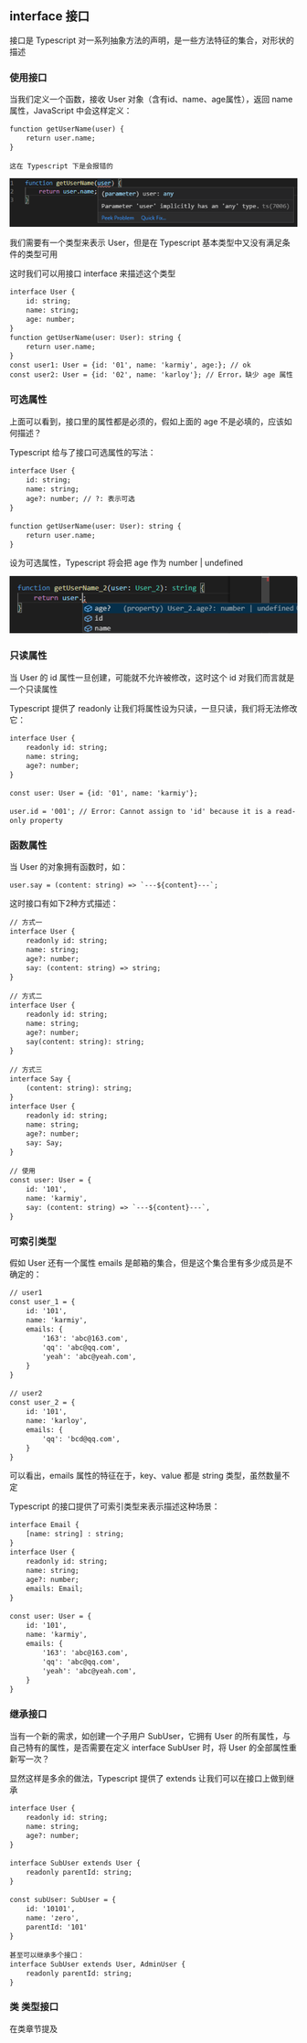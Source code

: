 ## interface 接口

接口是 Typescript 对一系列抽象方法的声明，是一些方法特征的集合，对形状的描述

### 使用接口

当我们定义一个函数，接收 User 对象（含有id、name、age属性），返回 name 属性，JavaScript 中会这样定义：

    function getUserName(user) {
        return user.name;
    }

    这在 Typescript 下是会报错的

![Alt text](imgs/05-01.png)

我们需要有一个类型来表示 User，但是在 Typescript 基本类型中又没有满足条件的类型可用

这时我们可以用接口 interface 来描述这个类型

    interface User {
        id: string;
        name: string;
        age: number;
    }
    function getUserName(user: User): string {
        return user.name;
    }
    const user1: User = {id: '01', name: 'karmiy', age:}; // ok
    const user2: User = {id: '02', name: 'karloy'}; // Error，缺少 age 属性

### 可选属性

上面可以看到，接口里的属性都是必须的，假如上面的 age 不是必填的，应该如何描述？

Typescript 给与了接口可选属性的写法：

    interface User {
        id: string;
        name: string;
        age?: number; // ?: 表示可选
    }

    function getUserName(user: User): string {
        return user.name;
    }

设为可选属性，Typescript 将会把 age 作为 number | undefined

![Alt text](imgs/05-02.png)

### 只读属性

当 User 的 id 属性一旦创建，可能就不允许被修改，这时这个 id 对我们而言就是一个只读属性

Typescript 提供了 readonly 让我们将属性设为只读，一旦只读，我们将无法修改它：

    interface User {
        readonly id: string;
        name: string;
        age?: number;
    }

    const user: User = {id: '01', name: 'karmiy'};

    user.id = '001'; // Error: Cannot assign to 'id' because it is a read-only property

### 函数属性

当 User 的对象拥有函数时，如：

    user.say = (content: string) => `---${content}---`;

这时接口有如下2种方式描述：

    // 方式一
    interface User {
        readonly id: string;
        name: string;
        age?: number;
        say: (content: string) => string;
    }

    // 方式二
    interface User {
        readonly id: string;
        name: string;
        age?: number;
        say(content: string): string;
    }

    // 方式三
    interface Say {
        (content: string): string;
    }
    interface User {
        readonly id: string;
        name: string;
        age?: number;
        say: Say;
    }
    
    // 使用
    const user: User = {
        id: '101',
        name: 'karmiy',
        say: (content: string) => `---${content}---`,
    }

### 可索引类型

假如 User 还有一个属性 emails 是邮箱的集合，但是这个集合里有多少成员是不确定的：

    // user1
    const user_1 = {
        id: '101',
        name: 'karmiy',
        emails: {
            '163': 'abc@163.com',
            'qq': 'abc@qq.com',
            'yeah': 'abc@yeah.com',
        }
    }

    // user2
    const user_2 = {
        id: '101',
        name: 'karloy',
        emails: {
            'qq': 'bcd@qq.com',
        }
    }

可以看出，emails 属性的特征在于，key、value 都是 string 类型，虽然数量不定

Typescript 的接口提供了可索引类型来表示描述这种场景：

    interface Email {
        [name: string] : string;
    }
    interface User {
        readonly id: string;
        name: string;
        age?: number;
        emails: Email;
    }

    const user: User = {
        id: '101',
        name: 'karmiy',
        emails: {
            '163': 'abc@163.com',
            'qq': 'abc@qq.com',
            'yeah': 'abc@yeah.com',
        }
    }

### 继承接口

当有一个新的需求，如创建一个子用户 SubUser，它拥有 User 的所有属性，与自己特有的属性，是否需要在定义 interface SubUser 时，将 User 的全部属性重新写一次？

显然这样是多余的做法，Typescript 提供了 extends 让我们可以在接口上做到继承

    interface User {
        readonly id: string;
        name: string;
        age?: number;
    }

    interface SubUser extends User {
        readonly parentId: string;
    }

    const subUser: SubUser = {
        id: '10101',
        name: 'zero',
        parentId: '101'
    }

    甚至可以继承多个接口：
    interface SubUser extends User, AdminUser {
        readonly parentId: string;
    }

### 类 类型接口

在类章节提及


